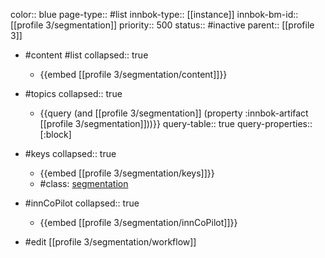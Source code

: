 color:: blue
page-type:: #list
innbok-type:: [[instance]]
innbok-bm-id:: [[profile 3/segmentation]]
priority:: 500
status:: #inactive
parent:: [[profile 3]]

- #content #list
  collapsed:: true
	- {{embed [[profile 3/segmentation/content]]}}
- #topics
   collapsed:: true
    - {{query (and [[profile 3/segmentation]] (property :innbok-artifact [[profile 3/segmentation]]))}}
      query-table:: true
      query-properties:: [:block]
- #keys
  collapsed:: true
	- {{embed [[profile 3/segmentation/keys]]}}
	- #class: [segmentation](https://go.innbok.com/#/page/innBoK%2Fclass%2Fsegmentation)
- #innCoPilot
   collapsed:: true
	 - {{embed [[profile 3/segmentation/innCoPilot]]}}

- #edit [[profile 3/segmentation/workflow]]

